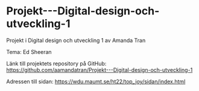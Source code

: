# Projekt---Digital-design-och-utveckling-1

Projekt i Digital design och utveckling 1 av Amanda Tran

Tema: Ed Sheeran

Länk till projektets repository på GitHub: https://github.com/aamandatran/Projekt---Digital-design-och-utveckling-1 

Adressen till sidan: https://wdu.maumt.se/ht22/top_joy/sidan/index.html 